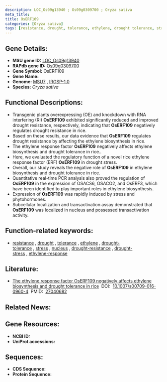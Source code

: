 ```yaml
---
description: LOC_Os09g13940 ; Os09g0309700 ; Oryza sativa
meta_title:
title: OsERF109
categories: [Oryza sativa]
tags: [resistance, drought, tolerance, ethylene, drought tolerance, stress, nucleus, drought resistance, drought stress, ethylene response]
---
```


## Gene Details:
- **MSU gene ID:** [LOC_Os09g13940](http://rice.uga.edu/cgi-bin/ORF_infopage.cgi?orf=LOC_Os09g13940)  
- **RAPdb gene ID:** [Os09g0309700](https://rapdb.dna.affrc.go.jp/locus/?name=Os09g0309700)  
- **Gene Symbol:** OsERF109
- **Gene Name:**
- **Genome:**  [MSU7](http://rice.uga.edu/)&nbsp;,&nbsp;[IRGSP-1.0](https://rapdb.dna.affrc.go.jp/download/irgsp1.html)
- **Species:** *Oryza sativa*

## Functional Descriptions:
   - Transgenic plants overexpressing (OE) and knockdown with RNA interfering (RI) **OsERF109** exhibited significantly reduced and improved drought resistance, respectively, indicating that **OsERF109** negatively regulates drought resistance in rice.
   - Based on these results, our data evidence that **OsERF109** regulates drought resistance by affecting the ethylene biosynthesis in rice.
   - The ethylene response factor **OsERF109** negatively affects ethylene biosynthesis and drought tolerance in rice..
   - Here, we evaluated the regulatory function of a novel rice ethylene response factor (ERF) **OsERF109** in drought stress.
   - Overall, our study reveals the negative role of **OsERF109** in ethylene biosynthesis and drought tolerance in rice.
   - Quantitative real-time PCR analysis also proved the regulation of **OsERF109** in the expression of OSACS6, OSACO2, and OsERF3, which have been identified to play important roles in ethylene biosynthesis.
   - Expression of **OsERF109** was rapidly induced by stress and phytohormones.
   - Subcellular localization and transactivation assay demonstrated that **OsERF109** was localized in nucleus and possessed transactivation activity.

## Function-related keywords:
   - [resistance](/tags/resistance/)&nbsp;,&nbsp;[drought](/tags/drought/)&nbsp;,&nbsp;[tolerance](/tags/tolerance/)&nbsp;,&nbsp;[ethylene](/tags/ethylene/)&nbsp;,&nbsp;[drought-tolerance](/tags/drought-tolerance/)&nbsp;,&nbsp;[stress](/tags/stress/)&nbsp;,&nbsp;[nucleus](/tags/nucleus/)&nbsp;,&nbsp;[drought-resistance](/tags/drought-resistance/)&nbsp;,&nbsp;[drought-stress](/tags/drought-stress/)&nbsp;,&nbsp;[ethylene-response](/tags/ethylene-response/)

## Literature:
   - [The ethylene response factor OsERF109 negatively affects ethylene biosynthesis and drought tolerance in rice](https://www.doi.org/10.1007/s00709-016-0960-4)&nbsp;&nbsp;DOI:&nbsp;&nbsp;[10.1007/s00709-016-0960-4](https://www.doi.org/10.1007/s00709-016-0960-4)&nbsp;&nbsp;PMID:&nbsp;&nbsp;[27040682](https://pubmed.ncbi.nlm.nih.gov/27040682/)

## Related News:

## Gene Resources:
- **NCBI ID:**  []()
- **UniProt accessions:** [](https://www.uniprot.org/uniprotkb//entry)

## Sequences:
- **CDS Sequence:**
- **Protein Sequence:**
